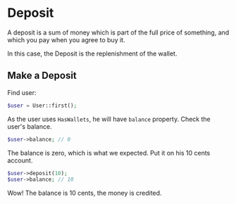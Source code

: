 # Deposit

A deposit is a sum of money which is part of the full price of something,
and which you pay when you agree to buy it.

In this case, the Deposit is the replenishment of the wallet.

## Make a Deposit

Find user:

```php
$user = User::first(); 
```

As the user uses `HasWallets`, he will have `balance` property.
Check the user's balance.

```php
$user->balance; // 0
```

The balance is zero, which is what we expected.
Put it on his 10 cents account.

```php
$user->deposit(10); 
$user->balance; // 10
```

Wow! The balance is 10 cents, the money is credited.
